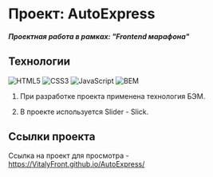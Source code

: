 # Проект: AutoExpress
##### Проектная работа в рамках: "Frontend марафона"

## Технологии
![HTML5](https://img.shields.io/badge/-HTML5-e34f26?logo=html5&logoColor=white)
![CSS3](https://img.shields.io/badge/-CSS3-1572b6?logo=css3&logoColor=white)
![JavaScript](https://img.shields.io/badge/-JavaScript-f7df1e?logo=javaScript&logoColor=black)
![BEM](https://img.shields.io/badge/-BEM-yellowgreen)

1. При разработке проекта применена технология БЭМ.

2. В проекте используется Slider - Slick.

## Ссылки проекта
Ссылка на проект для просмотра - https://VitalyFront.github.io/AutoExpress/
